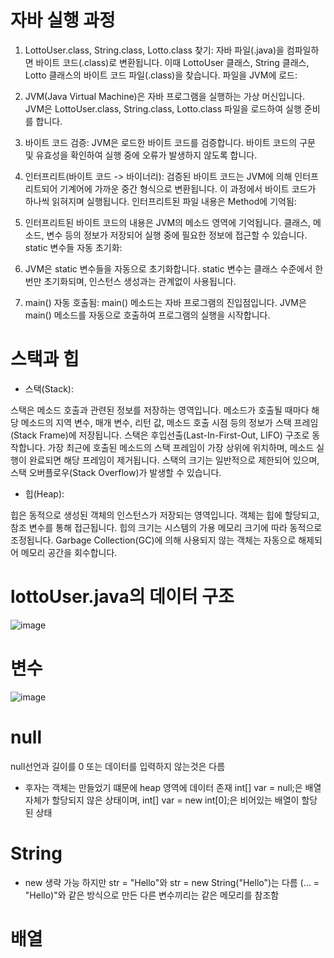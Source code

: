# 자바 실행 과정

1. LottoUser.class, String.class, Lotto.class 찾기:
  자바 파일(.java)을 컴파일하면 바이트 코드(.class)로 변환됩니다. 이때 LottoUser 클래스, String 클래스, Lotto 클래스의 바이트 코드 파일(.class)을 찾습니다.
  파일을 JVM에 로드:
2. JVM(Java Virtual Machine)은 자바 프로그램을 실행하는 가상 머신입니다. JVM은 LottoUser.class, String.class, Lotto.class 파일을 로드하여 실행 준비를 합니다.

3. 바이트 코드 검증:
   JVM은 로드한 바이트 코드를 검증합니다. 바이트 코드의 구문 및 유효성을 확인하여 실행 중에 오류가 발생하지 않도록 합니다.
  
4. 인터프리트(바이트 코드 -> 바이너리):
  검증된 바이트 코드는 JVM에 의해 인터프리트되어 기계어에 가까운 중간 형식으로 변환됩니다. 이 과정에서 바이트 코드가 하나씩 읽혀지며 실행됩니다.
  인터프리트된 파일 내용은 Method에 기억됨:

5. 인터프리트된 바이트 코드의 내용은 JVM의 메소드 영역에 기억됩니다. 클래스, 메소드, 변수 등의 정보가 저장되어 실행 중에 필요한 정보에 접근할 수 있습니다.
   static 변수들 자동 초기화: 

6. JVM은 static 변수들을 자동으로 초기화합니다. static 변수는 클래스 수준에서 한 번만 초기화되며, 인스턴스 생성과는 관계없이 사용됩니다.

7. main() 자동 호출됨:
   main() 메소드는 자바 프로그램의 진입점입니다. JVM은 main() 메소드를 자동으로 호출하여 프로그램의 실행을 시작합니다.

# 스택과 힙
- 스택(Stack):

스택은 메소드 호출과 관련된 정보를 저장하는 영역입니다.
메소드가 호출될 때마다 해당 메소드의 지역 변수, 매개 변수, 리턴 값, 메소드 호출 시점 등의 정보가 스택 프레임(Stack Frame)에 저장됩니다.
스택은 후입선출(Last-In-First-Out, LIFO) 구조로 동작합니다. 가장 최근에 호출된 메소드의 스택 프레임이 가장 상위에 위치하며, 메소드 실행이 완료되면 해당 프레임이 제거됩니다.
스택의 크기는 일반적으로 제한되어 있으며, 스택 오버플로우(Stack Overflow)가 발생할 수 있습니다.
- 힙(Heap):

힙은 동적으로 생성된 객체의 인스턴스가 저장되는 영역입니다.
객체는 힙에 할당되고, 참조 변수를 통해 접근됩니다.
힙의 크기는 시스템의 가용 메모리 크기에 따라 동적으로 조정됩니다.
Garbage Collection(GC)에 의해 사용되지 않는 객체는 자동으로 해제되어 메모리 공간을 회수합니다.

# lottoUser.java의 데이터 구조
![image](https://github.com/tnduf6864/TIL/assets/66365553/27105a35-cf0b-42b1-b3c4-dda8f2e385f2)

# 변수
![image](https://github.com/tnduf6864/TIL/assets/66365553/58e7352f-50c1-4b4b-bc6a-abf4da00915b)

# null
null선언과 길이를 0 또는 데이터를 입력하지 않는것은 다름
- 후자는 객체는 만들었기 떄문에 heap 영역에 데이터 존재
  int[] var = null;은 배열 자체가 할당되지 않은 상태이며, int[] var = new int[0];은 비어있는 배열이 할당된 상태

# String
- new 생략 가능 하지만
  str = "Hello"와 str = new String("Hello")는 다름
  (... = "Hello)"와 같은 방식으로 만든 다른 변수끼리는 같은 메모리를 참조함 
  
# 배열
  
